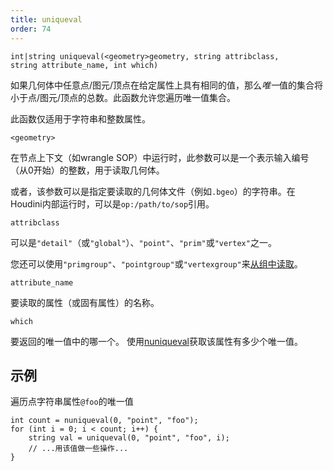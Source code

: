 ```yaml
---
title: uniqueval
order: 74
---
```

`int|string uniqueval(<geometry>geometry, string attribclass, string attribute_name, int which)`

如果几何体中任意点/图元/顶点在给定属性上具有相同的值，那么*唯一*值的集合将小于点/图元/顶点的总数。此函数允许您遍历唯一值集合。

此函数仅适用于字符串和整数属性。

`<geometry>`

在节点上下文（如wrangle SOP）中运行时，此参数可以是一个表示输入编号（从0开始）的整数，用于读取几何体。

或者，该参数可以是指定要读取的几何体文件（例如`.bgeo`）的字符串。在Houdini内部运行时，可以是`op:/path/to/sop`引用。

`attribclass`

可以是`"detail"`（或`"global"`）、`"point"`、`"prim"`或`"vertex"`之一。

您还可以使用`"primgroup"`、`"pointgroup"`或`"vertexgroup"`来[从组中读取](../groups.html "您可以在VEX中将图元/点/顶点组的内容当作属性来读取")。

`attribute_name`

要读取的属性（或固有属性）的名称。

`which`

要返回的唯一值中的哪一个。
使用[nuniqueval](./nuniqueval "返回整数或字符串属性的唯一值数量。")获取该属性有多少个唯一值。

## 示例

遍历点字符串属性`@foo`的唯一值

```vex
int count = nuniqueval(0, "point", "foo");
for (int i = 0; i < count; i++) {
    string val = uniqueval(0, "point", "foo", i);
    // ...用该值做一些操作...
}

```
